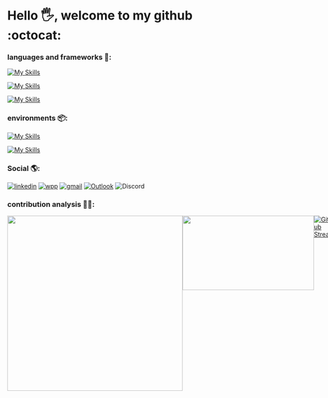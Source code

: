 # Hello :raised_hand_with_fingers_splayed:, welcome to my github :octocat:
### languages ​​and frameworks 🧩:
[![My Skills](https://skillicons.dev/icons?i=python,java,ts,js,html,css)](https://skillicons.dev)  

[![My Skills](https://skillicons.dev/icons?i=express,nestjs,bootstrap,webpack,jest,prisma)](https://skillicons.dev)

[![My Skills](https://skillicons.dev/icons?i=react,nodejs,npm,scala,materialui,mongodb,postgres)](https://skillicons.dev)


### environments 📦: 
[![My Skills](https://skillicons.dev/icons?i=linux,ubuntu,bash,vscode,idea)](https://skillicons.dev)  

[![My Skills](https://skillicons.dev/icons?i=eclipse,netlify,postman,git,github)](https://skillicons.dev)


###     Social 🌎:
[![linkedin](https://img.shields.io/badge/LinkedIn-0077B5?style=for-the-badge&logo=linkedin&logoColor=white)](https://www.linkedin.com/in/caique-menezes-491930214/)
[![wpp](https://img.shields.io/badge/WhatsApp-25D366?style=for-the-badge&logo=whatsapp&logoColor=white)](https://wa.me/5571988372142)
[![gmail](https://img.shields.io/badge/Gmail-D14836?style=for-the-badge&logo=gmail&logoColor=white)](mailto:caiqueznk@gmail.com)
[![Outlook](https://img.shields.io/badge/Microsoft_Outlook-0078D4?style=for-the-badge&logo=microsoft-outlook&logoColor=white)](mailto:caiquemenezes1@outlook.com)
![Discord](https://img.shields.io/badge/Discord-%235865F2.svg?style=for-the-badge&logo=discord&logoColor=white)

### contribution analysis 👨‍💻:

<div style="display:flex; justify-content: space-between;">
    <img src="https://github-readme-stats.vercel.app/api?username=caiquedevjs&show_icons=true&theme=tokyonight" width="400px" />
     <img src="https://github-readme-stats.vercel.app/api/top-langs/?username=caiquedevjs&layout=compact&theme=tokyonight" width="300px" height= "170px" />
     <a href="https://git.io/streak-stats"><img src="https://streak-stats.demolab.com?user=caiquedevjs&theme=ocean-dark" alt="GitHub Streak" /></a>
    
</div>







